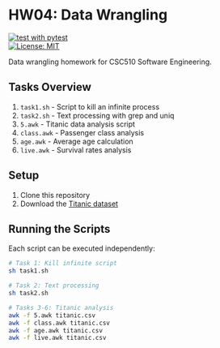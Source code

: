 # HW04: Data Wrangling

<!-- [![GitHub Action Status](https://github.com/CSC510-Group13/hw01/workflows/unit-tests/badge.svg)](https://github.com/CSC510-Group13/hw01/actions) -->
[![test with pytest](https://github.com/CSC510-Group13/HW01/actions/workflows/test.yml/badge.svg)](https://github.com/CSC510-Group13/HW01/actions/workflows/test.yml)  
[![License: MIT](https://img.shields.io/badge/License-MIT-yellow.svg)](https://opensource.org/licenses/MIT)

Data wrangling homework for CSC510 Software Engineering.

## Tasks Overview

1. `task1.sh` - Script to kill an infinite process
2. `task2.sh` - Text processing with grep and uniq
3. `5.awk` - Titanic data analysis script
4. `class.awk` - Passenger class analysis
5. `age.awk` - Average age calculation
6. `live.awk` - Survival rates analysis

## Setup

1. Clone this repository
2. Download the [Titanic dataset](https://raw.githubusercontent.com/datasciencedojo/datasets/refs/heads/master/titanic.csv)

## Running the Scripts

Each script can be executed independently:

```bash
# Task 1: Kill infinite script
sh task1.sh

# Task 2: Text processing
sh task2.sh

# Tasks 3-6: Titanic analysis
awk -f 5.awk titanic.csv
awk -f class.awk titanic.csv
awk -f age.awk titanic.csv
awk -f live.awk titanic.csv
```